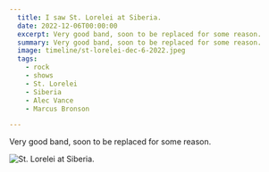 ```yaml
---
  title: I saw St. Lorelei at Siberia.
  date: 2022-12-06T00:00:00
  excerpt: Very good band, soon to be replaced for some reason.
  summary: Very good band, soon to be replaced for some reason.
  image: timeline/st-lorelei-dec-6-2022.jpeg
  tags:
    - rock
    - shows
    - St. Lorelei
    - Siberia
    - Alec Vance
    - Marcus Bronson

---
```


Very good band, soon to be replaced for some reason.

![St. Lorelei at Siberia.](/static/img/timeline/st-lorelei-dec-6-2022.jpeg)